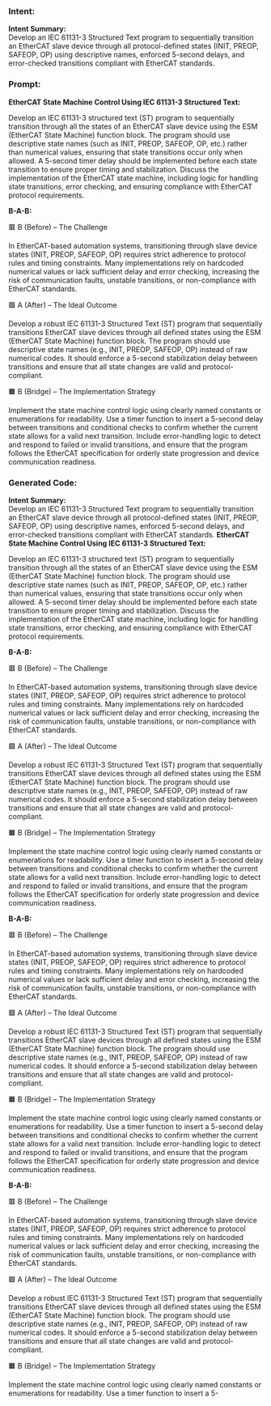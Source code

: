 ### Intent:
**Intent Summary:**  
Develop an IEC 61131-3 Structured Text program to sequentially transition an EtherCAT slave device through all protocol-defined states (INIT, PREOP, SAFEOP, OP) using descriptive names, enforced 5-second delays, and error-checked transitions compliant with EtherCAT standards.

### Prompt:
**EtherCAT State Machine Control Using IEC 61131-3 Structured Text:**

Develop an IEC 61131-3 structured text (ST) program to sequentially transition through all the states of an EtherCAT slave device using the ESM (EtherCAT State Machine) function block. The program should use descriptive state names (such as INIT, PREOP, SAFEOP, OP, etc.) rather than numerical values, ensuring that state transitions occur only when allowed. A 5-second timer delay should be implemented before each state transition to ensure proper timing and stabilization. Discuss the implementation of the EtherCAT state machine, including logic for handling state transitions, error checking, and ensuring compliance with EtherCAT protocol requirements.

**B-A-B:**

🟥 B (Before) – The Challenge

In EtherCAT-based automation systems, transitioning through slave device states (INIT, PREOP, SAFEOP, OP) requires strict adherence to protocol rules and timing constraints. Many implementations rely on hardcoded numerical values or lack sufficient delay and error checking, increasing the risk of communication faults, unstable transitions, or non-compliance with EtherCAT standards.

🟩 A (After) – The Ideal Outcome

Develop a robust IEC 61131-3 Structured Text (ST) program that sequentially transitions EtherCAT slave devices through all defined states using the ESM (EtherCAT State Machine) function block. The program should use descriptive state names (e.g., INIT, PREOP, SAFEOP, OP) instead of raw numerical codes. It should enforce a 5-second stabilization delay between transitions and ensure that all state changes are valid and protocol-compliant.

🟧 B (Bridge) – The Implementation Strategy

Implement the state machine control logic using clearly named constants or enumerations for readability. Use a timer function to insert a 5-second delay between transitions and conditional checks to confirm whether the current state allows for a valid next transition. Include error-handling logic to detect and respond to failed or invalid transitions, and ensure that the program follows the EtherCAT specification for orderly state progression and device communication readiness.

### Generated Code:
**Intent Summary:**  
Develop an IEC 61131-3 Structured Text program to sequentially transition an EtherCAT slave device through all protocol-defined states (INIT, PREOP, SAFEOP, OP) using descriptive names, enforced 5-second delays, and error-checked transitions compliant with EtherCAT standards.
**EtherCAT State Machine Control Using IEC 61131-3 Structured Text:**

Develop an IEC 61131-3 structured text (ST) program to sequentially transition through all the states of an EtherCAT slave device using the ESM (EtherCAT State Machine) function block. The program should use descriptive state names (such as INIT, PREOP, SAFEOP, OP, etc.) rather than numerical values, ensuring that state transitions occur only when allowed. A 5-second timer delay should be implemented before each state transition to ensure proper timing and stabilization. Discuss the implementation of the EtherCAT state machine, including logic for handling state transitions, error checking, and ensuring compliance with EtherCAT protocol requirements.

**B-A-B:**

🟥 B (Before) – The Challenge

In EtherCAT-based automation systems, transitioning through slave device states (INIT, PREOP, SAFEOP, OP) requires strict adherence to protocol rules and timing constraints. Many implementations rely on hardcoded numerical values or lack sufficient delay and error checking, increasing the risk of communication faults, unstable transitions, or non-compliance with EtherCAT standards.

🟩 A (After) – The Ideal Outcome

Develop a robust IEC 61131-3 Structured Text (ST) program that sequentially transitions EtherCAT slave devices through all defined states using the ESM (EtherCAT State Machine) function block. The program should use descriptive state names (e.g., INIT, PREOP, SAFEOP, OP) instead of raw numerical codes. It should enforce a 5-second stabilization delay between transitions and ensure that all state changes are valid and protocol-compliant.

🟧 B (Bridge) – The Implementation Strategy

Implement the state machine control logic using clearly named constants or enumerations for readability. Use a timer function to insert a 5-second delay between transitions and conditional checks to confirm whether the current state allows for a valid next transition. Include error-handling logic to detect and respond to failed or invalid transitions, and ensure that the program follows the EtherCAT specification for orderly state progression and device communication readiness.

**B-A-B:**

🟥 B (Before) – The Challenge

In EtherCAT-based automation systems, transitioning through slave device states (INIT, PREOP, SAFEOP, OP) requires strict adherence to protocol rules and timing constraints. Many implementations rely on hardcoded numerical values or lack sufficient delay and error checking, increasing the risk of communication faults, unstable transitions, or non-compliance with EtherCAT standards.

🟩 A (After) – The Ideal Outcome

Develop a robust IEC 61131-3 Structured Text (ST) program that sequentially transitions EtherCAT slave devices through all defined states using the ESM (EtherCAT State Machine) function block. The program should use descriptive state names (e.g., INIT, PREOP, SAFEOP, OP) instead of raw numerical codes. It should enforce a 5-second stabilization delay between transitions and ensure that all state changes are valid and protocol-compliant.

🟧 B (Bridge) – The Implementation Strategy

Implement the state machine control logic using clearly named constants or enumerations for readability. Use a timer function to insert a 5-second delay between transitions and conditional checks to confirm whether the current state allows for a valid next transition. Include error-handling logic to detect and respond to failed or invalid transitions, and ensure that the program follows the EtherCAT specification for orderly state progression and device communication readiness.

**B-A-B:**

🟥 B (Before) – The Challenge

In EtherCAT-based automation systems, transitioning through slave device states (INIT, PREOP, SAFEOP, OP) requires strict adherence to protocol rules and timing constraints. Many implementations rely on hardcoded numerical values or lack sufficient delay and error checking, increasing the risk of communication faults, unstable transitions, or non-compliance with EtherCAT standards.

🟩 A (After) – The Ideal Outcome

Develop a robust IEC 61131-3 Structured Text (ST) program that sequentially transitions EtherCAT slave devices through all defined states using the ESM (EtherCAT State Machine) function block. The program should use descriptive state names (e.g., INIT, PREOP, SAFEOP, OP) instead of raw numerical codes. It should enforce a 5-second stabilization delay between transitions and ensure that all state changes are valid and protocol-compliant.

🟧 B (Bridge) – The Implementation Strategy

Implement the state machine control logic using clearly named constants or enumerations for readability. Use a timer function to insert a 5-
